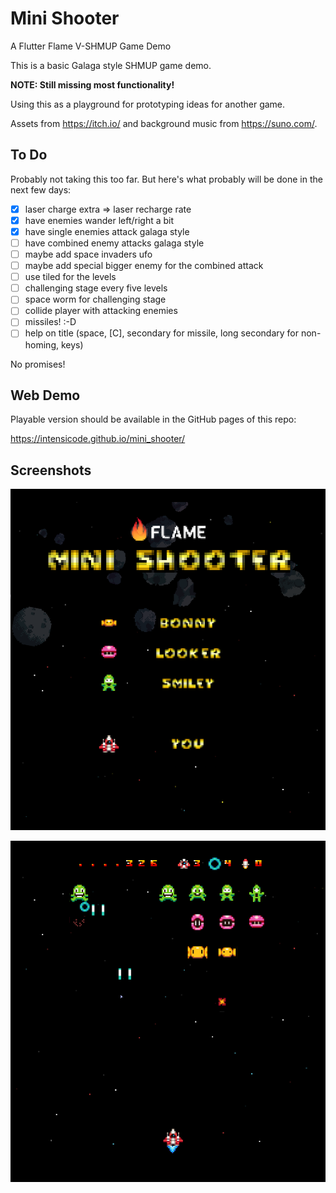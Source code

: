 # Mini Shooter

A Flutter Flame V-SHMUP Game Demo

This is a basic Galaga style SHMUP game demo.

**NOTE: Still missing most functionality!**

Using this as a playground for prototyping ideas for another game.

Assets from https://itch.io/ and background music from https://suno.com/.

## To Do

Probably not taking this too far. But here's what probably will be done in the
next few days:

* [X] laser charge extra => laser recharge rate
* [X] have enemies wander left/right a bit
* [X] have single enemies attack galaga style
* [ ] have combined enemy attacks galaga style
* [ ] maybe add space invaders ufo
* [ ] maybe add special bigger enemy for the combined attack
* [ ] use tiled for the levels
* [ ] challenging stage every five levels
* [ ] space worm for challenging stage
* [ ] collide player with attacking enemies
* [ ] missiles! :-D
* [ ] help on title (space, [C], secondary for missile, long secondary for non-homing, keys)

No promises!

## Web Demo

Playable version should be available in the GitHub pages of this repo:

https://intensicode.github.io/mini_shooter/

## Screenshots

![Title](images/title.png)

![Title](images/snapshot.png)

